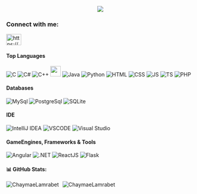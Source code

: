 <!--
**ChaymaeLamrabet/ChaymaeLamrabet** is a ✨ _special_ ✨ repository because its `README.md` (this file) appears on your GitHub profile.

Here are some ideas to get you started:

- 🔭 I’m currently working on ...
- 🌱 I’m currently learning ...
- 👯 I’m looking to collaborate on ...
- 🤔 I’m looking for help with ...
- 💬 Ask me about ...
- 📫 How to reach me: ...
- 😄 Pronouns: ...
- ⚡ Fun fact: ...
-->

<p align="center">
<!--   <a href="https://github.com/DenverCoder1/readme-typing-svg"> -->
    <img src="https://readme-typing-svg.herokuapp.com?color=E22FE4&width=380&height=28&lines=Hi👋+I'm+Chaymae+Lamrabet+..;Software+Engineering+Student;Full+Stack+Developer;Nice+To+Meet+You+....&center=true"></a></p>
    
<h3 align="left">Connect with me:</h3>
<p align="left">
<a href="https://www.linkedin.com/in/chaymae-lamrabet-1a2224270/" target="blank"><img align="center" src="https://raw.githubusercontent.com/rahuldkjain/github-profile-readme-generator/master/src/images/icons/Social/linked-in-alt.svg" alt="https://www.linkedin.com/in/chaymae-lamrabet-1a2224270/" height="30" width="40" /></a>
</p>
    
#### Top Languages

![C](https://img.shields.io/badge/c-%2300599C.svg?style=for-the-badge&logo=c&logoColor=white)
![C#](https://img.shields.io/badge/-Csharp-blueviolet?style=for-the-badge&logo=csharp&logoColor=white)
![C++](https://img.shields.io/badge/-C++-365dbf.svg?style=for-the-badge&logo=C%2B%2B)
<img src="https://user-images.githubusercontent.com/63449913/198881472-0be71459-b8db-484a-b094-b4f8eb58cdda.png" width="28px" height="28px">
![Java](https://img.shields.io/badge/-java-ed2026?style=for-the-badge&logoColor=white)
![Python](https://img.shields.io/badge/python-%2314354C.svg?style=for-the-badge&logo=python&logoColor=white)
![HTML](https://img.shields.io/badge/-html-orange?style=for-the-badge&logo=html5&logoColor=white)
![CSS](https://img.shields.io/badge/-css-blue?style=for-the-badge&logo=css3&logoColor=white)
![JS](https://img.shields.io/badge/-JavaScript-yellow?style=for-the-badge&logo=javascript&logoColor=white)
![TS](https://img.shields.io/badge/-TypeScript-047bcc?style=for-the-badge&logo=typescript&logoColor=white)
![PHP](https://img.shields.io/badge/-PHP-purple?style=for-the-badge&logo=php&logoColor=white)


#### Databases

![MySql](https://img.shields.io/badge/MySQL-2294aa.svg?style=for-the-badge&logo=mysql&logoColor=white)
![PostgreSql](https://img.shields.io/badge/-postgreSQL-4c85aa?style=for-the-badge&logo=postgresql&logoColor=white)
![SQLite](https://img.shields.io/badge/-SQLite-003b57?style=for-the-badge&logo=SQLite&logoColor=white)

#### IDE
![IntelliJ IDEA](https://img.shields.io/badge/IntelliJ%20IDEA-000000?style=for-the-badge&logo=intellij-idea&logoColor=white)
![VSCODE](https://img.shields.io/badge/-Visual%20Studio%20Code-007ACC.svg?style=for-the-badge&logo=visual-studio-code)
![Visual Studio](https://img.shields.io/badge/-Visual%20Studio-5C2D91.svg?style=for-the-badge&logo=visual-studio)
<br />

#### GameEngines, Frameworks & Tools
![Angular](https://img.shields.io/badge/Angular-dd1b16?style=for-the-badge&logo=angular&logoColor=white)
![.NET](https://img.shields.io/badge/.NET-5026D5?style=for-the-badge&logo=.net&logoColor=white)
![ReactJS](https://img.shields.io/badge/-reactjs-57c4e2?style=for-the-badge&logo=react&logoColor=white)
![Flask](https://img.shields.io/badge/-flask-0a1a60?style=for-the-badge&logo=flask&logoColor=white)


#### 📊 GitHub Stats:

<div style="display: flex; gap: 10px;">
    <img align="center" src="https://github-readme-stats.vercel.app/api?username=ChaymaeLamrabet&locale=en&layout=compact&theme=tokyonight&show_icons=true" alt="ChaymaeLamrabet" />
  <img align="center" src="https://github-readme-streak-stats.herokuapp.com/?user=ChaymaeLamrabet&theme=radical&hide_border=false" alt="ChaymaeLamrabet" />
</div>
<br/>
<br/>
